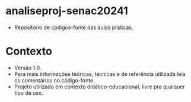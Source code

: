# analiseproj-senac20241

* Repositório de códigos-fonte das aulas práticas.


# Contexto #

* Versão 1.0.
* Para mais informações teóricas, técnicas e de referência utilizada leia os comentários no código-fonte.
* Projeto utilizado em contexto didático-educacional, livre pra qualquer tipo de uso.
